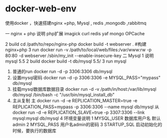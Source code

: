 # docker-web-env

使用docker ，快速搭建nginx +php, Mysql , redis ,mongodb ,rabbitmq

一 nginx + php 
 说明
 php扩展  imagick curl redis yaf mongo OPCache 
 
 2 build
 cd /path/to/repo/nginx-php
 docker build -t webserver .  #构建nginx+php 
 3 run
   docker run -v /path/to/local/web/files:/var/www:rw -p 80:80 -d webserver /sbin/my_init --enable-insecure-key
二 Mysql
 1 说明
   mysql 5.5
 2 build
   docker build -t db/mysql 5.5/
 3 run mysql
   1. 普通的run 
      docker run -d -p 3306:3306 db/mysql
   2. 设置mysql密码
      docker run -d -p 3306:3306 -e MYSQL_PASS="mypass" db/mysql
   3. 挂载mysql数据库数据目录
      docker run -d -v /path/in/host:/var/lib/mysql db/mysql /bin/bash -c "/usr/bin/mysql_install_db"
   4. 主从复制
      主 docker run -d -e REPLICATION_MASTER=true -e REPLICATION_PASS=mypass -p 3306:3306 --name mysql db/mysql
      从 docker run -d -e REPLICATION_SLAVE=true -p 3307:3306 --link mysql:mysql db/mysql
  4 环境变量说明
     1 MYSQL_USER  数据库用户名  默认 admin
     2 MYSQL_PASS  用户名admin的密码
     3 STARTUP_SQL 启动初始化的时候，要执行的数据库  

